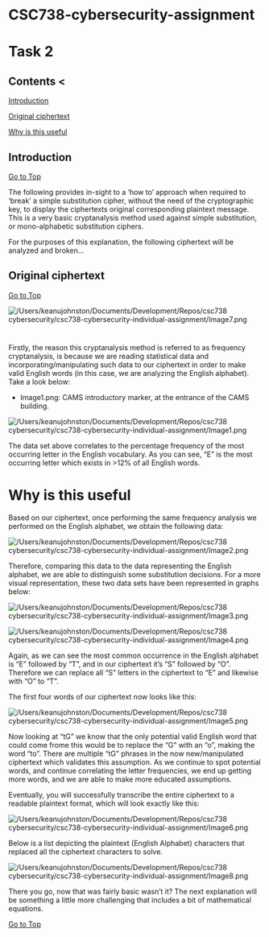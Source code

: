 
# CSC738-cybersecurity-assignment
# Task 2

## Contents <
[Introduction](#introduction)

[Original ciphertext](#original-ciphertext)

[Why is this useful](#why-is-this-useful)

## Introduction
[Go to Top](#top)

The following provides in-sight to a ‘how to’ approach when required to ‘break’  a simple substitution cipher, without the need of the cryptographic key, to display the ciphertexts original corresponding plaintext message. This is a very basic cryptanalysis method used against  simple substitution, or mono-alphabetic substitution ciphers.

For the purposes of this explanation, the following ciphertext will be analyzed and broken…

[](#top)

## Original ciphertext
[Go to Top](#top)

![/Users/keanujohnston/Documents/Development/Repos/csc738 cybersecurity/csc738-cybersecurity-individual-assignment/Image7.png](Image7.png)

# 

Firstly, the reason this cryptanalysis method is referred to as frequency cryptanalysis, is because we are reading statistical data and incorporating/manipulating such data to our ciphertext in order to make valid English words (in this case, we are analyzing the English alphabet). Take a look below:

  - Image1.png: CAMS introductory marker, at the entrance of the CAMS building.
    
![/Users/keanujohnston/Documents/Development/Repos/csc738 cybersecurity/csc738-cybersecurity-individual-assignment/Image1.png](Image1.png)

The data set above correlates to the percentage frequency of the most occurring letter in the English vocabulary. As you can see, “E” is the most occurring letter which exists in >12% of all English words.

# Why is this useful

Based on our ciphertext, once performing the same frequency analysis we performed on the English alphabet, we obtain the following data:

![/Users/keanujohnston/Documents/Development/Repos/csc738 cybersecurity/csc738-cybersecurity-individual-assignment/Image2.png](Image2.png)

Therefore, comparing this data to the data representing the English alphabet, we are able to distinguish some substitution decisions. For a more visual representation, these two data sets have been represented in graphs below:

![/Users/keanujohnston/Documents/Development/Repos/csc738 cybersecurity/csc738-cybersecurity-individual-assignment/Image3.png](Image3.png)

![/Users/keanujohnston/Documents/Development/Repos/csc738 cybersecurity/csc738-cybersecurity-individual-assignment/Image4.png](Image4.png)

Again, as we can see the most common occurrence in the English alphabet is “E” followed by “T”, and in our ciphertext it’s “S” followed by “O”. Therefore we can replace all “S” letters in the ciphertext to “E” and likewise with “O” to “T”.

The first four words of our ciphertext now looks like this:

![/Users/keanujohnston/Documents/Development/Repos/csc738 cybersecurity/csc738-cybersecurity-individual-assignment/Image5.png](Image5.png)

Now looking at “tG” we know that the only potential valid English word that could come frome this would be to replace the “G” with an “o”, making the word “to”. There are multiple “tG” phrases in the now new/manipulated ciphertext which validates this assumption. As we continue to spot potential words, and continue correlating the letter frequencies, we end up getting more words, and we are able to make more educated assumptions.

Eventually, you will successfully transcribe the entire ciphertext to a readable plaintext format, which will look exactly like this:

![/Users/keanujohnston/Documents/Development/Repos/csc738 cybersecurity/csc738-cybersecurity-individual-assignment/Image6.png](Image6.png)

Below is a list depicting the plaintext (English Alphabet) characters that replaced all the ciphertext characters to solve.

![/Users/keanujohnston/Documents/Development/Repos/csc738 cybersecurity/csc738-cybersecurity-individual-assignment/Image8.png](Image8.png)

There you go, now that was fairly basic wasn’t it? The next explanation will be something a little more challenging that includes a bit of mathematical equations.

[Go to Top](#top)
